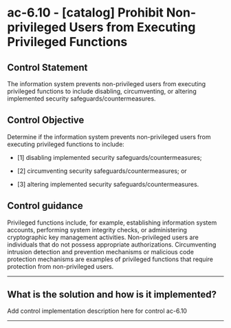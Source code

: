 # ac-6.10 - \[catalog\] Prohibit Non-privileged Users from Executing Privileged Functions

## Control Statement

The information system prevents non-privileged users from executing privileged functions to include disabling, circumventing, or altering implemented security safeguards/countermeasures.

## Control Objective

Determine if the information system prevents non-privileged users from executing privileged functions to include:

- \[1\] disabling implemented security safeguards/countermeasures;

- \[2\] circumventing security safeguards/countermeasures; or

- \[3\] altering implemented security safeguards/countermeasures.

## Control guidance

Privileged functions include, for example, establishing information system accounts, performing system integrity checks, or administering cryptographic key management activities. Non-privileged users are individuals that do not possess appropriate authorizations. Circumventing intrusion detection and prevention mechanisms or malicious code protection mechanisms are examples of privileged functions that require protection from non-privileged users.

______________________________________________________________________

## What is the solution and how is it implemented?

Add control implementation description here for control ac-6.10

______________________________________________________________________
